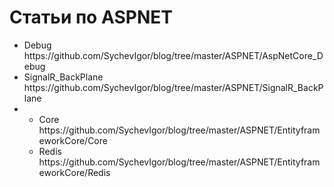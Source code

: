 Статьи по ASPNET
=====================
<ul>
<li>Debug https://github.com/SychevIgor/blog/tree/master/ASPNET/AspNetCore_Debug</li>
<li>SignalR_BackPlane https://github.com/SychevIgor/blog/tree/master/ASPNET/SignalR_BackPlane</li>
<li><ul>
<li>Core https://github.com/SychevIgor/blog/tree/master/ASPNET/EntityframeworkCore/Core</li>
<li>Redis https://github.com/SychevIgor/blog/tree/master/ASPNET/EntityframeworkCore/Redis</li>
</ul></li>
</ul>